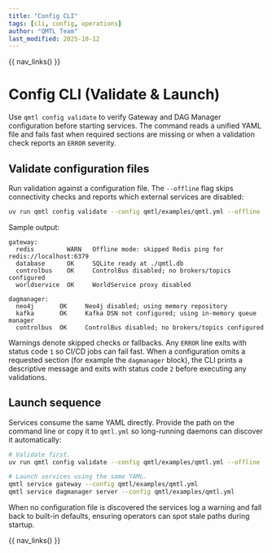 ```yaml
---
title: "Config CLI"
tags: [cli, config, operations]
author: "QMTL Team"
last_modified: 2025-10-12
---
```


{{ nav_links() }}

# Config CLI (Validate & Launch)

Use `qmtl config validate` to verify Gateway and DAG Manager configuration
before starting services. The command reads a unified YAML file and fails fast
when required sections are missing or when a validation check reports an
`ERROR` severity.

## Validate configuration files

Run validation against a configuration file. The `--offline` flag skips
connectivity checks and reports which external services are disabled:

```bash
uv run qmtl config validate --config qmtl/examples/qmtl.yml --offline
```

Sample output:

```
gateway:
  redis         WARN   Offline mode: skipped Redis ping for redis://localhost:6379
  database      OK     SQLite ready at ./qmtl.db
  controlbus    OK     ControlBus disabled; no brokers/topics configured
  worldservice  OK     WorldService proxy disabled

dagmanager:
  neo4j       OK     Neo4j disabled; using memory repository
  kafka       OK     Kafka DSN not configured; using in-memory queue manager
  controlbus  OK     ControlBus disabled; no brokers/topics configured
```

Warnings denote skipped checks or fallbacks. Any `ERROR` line exits with status
code `1` so CI/CD jobs can fail fast. When a configuration omits a requested
section (for example the `dagmanager` block), the CLI prints a descriptive
message and exits with status code `2` before executing any validations.

## Launch sequence

Services consume the same YAML directly. Provide the path on the command line or
copy it to `qmtl.yml` so long-running daemons can discover it automatically:

```bash
# Validate first.
uv run qmtl config validate --config qmtl/examples/qmtl.yml --offline

# Launch services using the same YAML.
qmtl service gateway --config qmtl/examples/qmtl.yml
qmtl service dagmanager server --config qmtl/examples/qmtl.yml
```

When no configuration file is discovered the services log a warning and fall
back to built-in defaults, ensuring operators can spot stale paths during
startup.

{{ nav_links() }}
